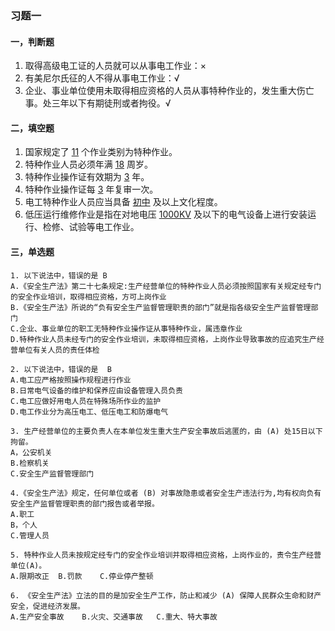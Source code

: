 ### 习题一
#### 一，判断题
1. 取得高级电工证的人员就可以从事电工作业：×
2. 有美尼尔氏征的人不得从事电工作业：√
3. 企业、事业单位使用未取得相应资格的人员从事特种作业的，发生重大伤亡事。处三年以下有期徒刑或者拘役。√

#### 二，填空题
1. 国家规定了  <u>11</u>  个作业类别为特种作业。
2. 特种作业人员必须年满  <u>18</u>  周岁。
3. 特种作业操作证有效期为  <u>3</u>  年。
4. 特种作业操作证每  <u>3</u>  年复审一次。
5. 电工特种作业人员应当具备  <u>初中</u>  及以上文化程度。
6. 低压运行维修作业是指在对地电压  <u>1000KV</u>  及以下的电气设备上进行安装运行、检修、试验等电工作业。

#### 三，单选题
```text
1. 以下说法中，错误的是 B
A.《安全生产法》第二十七条规定:生产经营单位的特种作业人员必须按照国家有关规定经专门的安全作业培训，取得相应资格，方可上岗作业
B.《安全生产法》所说的“负有安全生产监督管理职责的部门”就是指各级安全生产监督管理部门
C.企业、事业单位的职工无特种作业操作证从事特种作业，属违章作业
D.特种作业人员未经专门的安全作业培训，未取得相应资格，上岗作业导致事故的应追究生产经营单位有关人员的责任体检

2. 以下说法中，错误的是  B
A.电工应严格按照操作规程进行作业
B.日常电气设备的维护和保养应由设备管理入员负责
C.电工应做好用电人员在特殊场所作业的监护
D.电工作业分为高压电工、低压电工和防爆电气

3. 生产经营单位的主要负责人在本单位发生重大生产安全事故后逃匿的，由 (A) 处15日以下拘留。
A，公安机关
B.检察机关
C.安全生产监督管理部门

4.《安全生产法》规定，任何单位或者 (B) 对事故隐患或者安全生产违法行为,均有权向负有安全生产监督管理职责的部门报告或者举报。
A.职工
B，个人
C.管理人员

5. 特种作业人员未按规定经专门的安全作业培训并取得相应资格，上岗作业的，责令生产经营单位(A)。
A.限期改正	B.罚款	C.停业停产整顿

6. 《安全生产法》立法的目的是加安全生产工作，防止和减少 (A) 保障人民群众生命和财产安全，促进经济发展。
A.生产安全事故	B.火灾、交通事故	C.重大、特大事故


```
